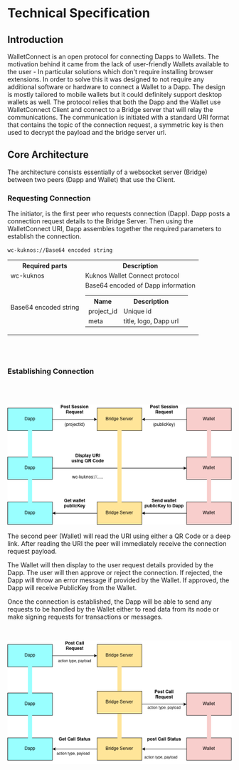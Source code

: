 # Technical Specification

## Introduction

WalletConnect is an open protocol for connecting Dapps to Wallets. The motivation behind it came from the lack of user-friendly Wallets available to the user - In particular solutions which don't require installing browser extensions. In order to solve this it was designed to not require any additional software or hardware to connect a Wallet to a Dapp. The design is mostly tailored to mobile wallets but it could definitely support desktop wallets as well. The protocol relies that both the Dapp and the Wallet use WalletConnect Client and connect to a Bridge server that will relay the communications. The communication is initiated with a standard URI format that contains the topic of the connection request, a symmetric key is then used to decrypt the payload and the bridge server url.

## Core Architecture

The architecture consists essentially of a websocket server (Bridge) between two peers (Dapp and Wallet) that use the Client.

### Requesting Connection

The initiator, is the first peer who requests connection (Dapp). Dapp posts a  connection request details to the Bridge Server. Then using the WalletConnect URI, Dapp assembles together the required parameters to establish the connection.

```
wc-kuknos://Base64 encoded string
```

<table>
  <tr>
    <th>Required parts</th>
    <th>Description</th>
  </tr>
  <tr>
    <td>wc-kuknos</td>
    <td>Kuknos Wallet Connect protocol</td>
  </tr>
  <tr>
    <td>Base64 encoded string</td>
    <td> 
    Base64 encoded of Dapp information 
     <table >
        <tr>
          <th>Name</th>
          <th>Description</th>
        </tr>
        <tr>
          <td>project_id</td>
          <td>Unique id</td>
        </tr>
        <tr>
          <td>meta</td>
          <td>title, logo, Dapp url</td>
          <td></td>
        </tr>
      </table>
    </td>
  </tr>
</table>


<br />
<br />


### Establishing Connection

<br />
<br />

![alt text](/img/establishConnection.png)

The second peer (Wallet) will read the URI using either a QR Code or a deep link. After reading the URI the peer will immediately receive the connection request payload.

The Wallet will then display to the user request details provided by the Dapp. The user will then approve or reject the connection. If rejected, the Dapp will  throw an error message if provided by the Wallet. If approved, the Dapp will receive PublicKey from the Wallet.

Once the connection is established, the Dapp will be able to send any requests to be handled by the Wallet either to read data from its node or make signing requests for transactions or messages.

<br />

![alt text](/img/postCall.png)